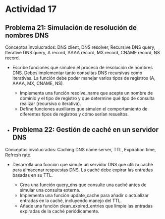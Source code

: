 # Actividad 17

## Problema 21: Simulación de resolución de nombres DNS

Conceptos involucrados: DNS client, DNS resolver, Recursive DNS query, Iterative DNS query, A record, AAAA record, MX record, CNAME record, NS record.

- Escribe funciones que simulen el proceso de resolución de nombres DNS. Debes implementar tanto consultas DNS recursivas como iterativas. La función debe poder manejar varios tipos de registros (A, AAAA, MX, CNAME, NS).

  - Implementa una función resolve_name que acepte un nombre de dominio y el tipo de registro y que determine qué tipo de consulta realizar (recursiva o iterativa).
  - Define funciones auxiliares que simulen el comportamiento de diferentes tipos de registros y cómo serían resueltos.

- ## Problema 22: Gestión de caché en un servidor DNS

Conceptos involucrados: Caching DNS name server, TTL, Expiration time, Refresh rate.

- Desarrolla una función que simule un servidor DNS que utiliza caché para almacenar respuestas DNS. La caché debe expirar las entradas basadas en su TTL.

  - Crea una función query_dns que consulte una caché antes de simular una consulta externa.
  - Implementa una función update_cache para añadir o actualizar entradas en la caché, incluyendo manejo del TTL.
  - Añade una función clean_expired_entries que limpie las entradas expiradas de la caché periódicamente.
